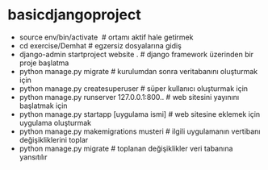 # basicdjangoproject
- source env/bin/activate  # ortamı aktif hale getirmek
- cd exercise/Demhat # egzersiz dosyalarına gidiş
- django-admin startproject website . #  django framework üzerinden bir proje başlatma
- python manage.py migrate # kurulumdan sonra veritabanını oluşturmak için 
- python manage.py createsuperuser # süper kullanıcı oluşturmak için
- python manage.py runserver 127.0.0.1:800.. # web sitesini yayınını başlatmak için
- python manage.py startapp [uygulama ismi] # web sitesine eklemek için uygulama oluşturmak
- python manage.py makemigrations musteri # ilgili uygulamanın vertibanı değişikliklerini toplar
- python manage.py migrate # toplanan değişiklikler veri tabanına yansıtılır